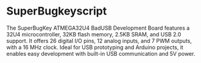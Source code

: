# SuperBugkeyscript
The SuperBugKey ATMEGA32U4 BadUSB Development Board features a 32U4 microcontroller, 32KB flash memory, 2.5KB SRAM, and USB 2.0 support. It offers 26 digital I/O pins, 12 analog inputs, and 7 PWM outputs, with a 16 MHz clock. Ideal for USB prototyping and Arduino projects, it enables easy development with built-in USB communication and 5V power.
